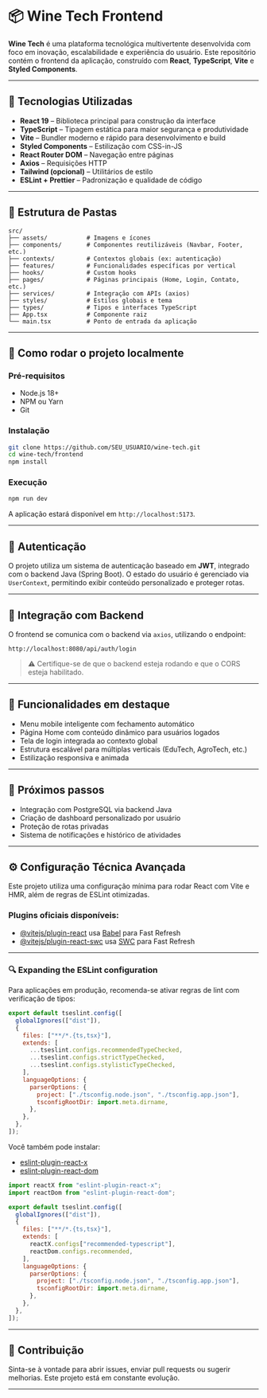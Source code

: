 # 📦 Wine Tech Frontend

**Wine Tech** é uma plataforma tecnológica multivertente desenvolvida com foco em inovação, escalabilidade e experiência do usuário. Este repositório contém o frontend da aplicação, construído com **React**, **TypeScript**, **Vite** e **Styled Components**.

---

## 🚀 Tecnologias Utilizadas

- **React 19** – Biblioteca principal para construção da interface
- **TypeScript** – Tipagem estática para maior segurança e produtividade
- **Vite** – Bundler moderno e rápido para desenvolvimento e build
- **Styled Components** – Estilização com CSS-in-JS
- **React Router DOM** – Navegação entre páginas
- **Axios** – Requisições HTTP
- **Tailwind (opcional)** – Utilitários de estilo
- **ESLint + Prettier** – Padronização e qualidade de código

---

## 📁 Estrutura de Pastas

```plaintext
src/
├── assets/           # Imagens e ícones
├── components/       # Componentes reutilizáveis (Navbar, Footer, etc.)
├── contexts/         # Contextos globais (ex: autenticação)
├── features/         # Funcionalidades específicas por vertical
├── hooks/            # Custom hooks
├── pages/            # Páginas principais (Home, Login, Contato, etc.)
├── services/         # Integração com APIs (axios)
├── styles/           # Estilos globais e tema
├── types/            # Tipos e interfaces TypeScript
├── App.tsx           # Componente raiz
└── main.tsx          # Ponto de entrada da aplicação
```

---

## 🧪 Como rodar o projeto localmente

### Pré-requisitos

- Node.js 18+
- NPM ou Yarn
- Git

### Instalação

```bash
git clone https://github.com/SEU_USUARIO/wine-tech.git
cd wine-tech/frontend
npm install
```

### Execução

```bash
npm run dev
```

A aplicação estará disponível em `http://localhost:5173`.

---

## 🔐 Autenticação

O projeto utiliza um sistema de autenticação baseado em **JWT**, integrado com o backend Java (Spring Boot). O estado do usuário é gerenciado via `UserContext`, permitindo exibir conteúdo personalizado e proteger rotas.

---

## 📡 Integração com Backend

O frontend se comunica com o backend via `axios`, utilizando o endpoint:

```
http://localhost:8080/api/auth/login
```

> ⚠️ Certifique-se de que o backend esteja rodando e que o CORS esteja habilitado.

---

## 🧠 Funcionalidades em destaque

- Menu mobile inteligente com fechamento automático
- Página Home com conteúdo dinâmico para usuários logados
- Tela de login integrada ao contexto global
- Estrutura escalável para múltiplas verticais (EduTech, AgroTech, etc.)
- Estilização responsiva e animada

---

## 📌 Próximos passos

- Integração com PostgreSQL via backend Java
- Criação de dashboard personalizado por usuário
- Proteção de rotas privadas
- Sistema de notificações e histórico de atividades

---

## ⚙️ Configuração Técnica Avançada

Este projeto utiliza uma configuração mínima para rodar React com Vite e HMR, além de regras de ESLint otimizadas.

### Plugins oficiais disponíveis:

- [@vitejs/plugin-react](https://github.com/vitejs/vite-plugin-react/blob/main/packages/plugin-react) usa [Babel](https://babeljs.io/) para Fast Refresh
- [@vitejs/plugin-react-swc](https://github.com/vitejs/vite-plugin-react/blob/main/packages/plugin-react-swc) usa [SWC](https://swc.rs/) para Fast Refresh

---

### 🔍 Expanding the ESLint configuration

Para aplicações em produção, recomenda-se ativar regras de lint com verificação de tipos:

```js
export default tseslint.config([
  globalIgnores(["dist"]),
  {
    files: ["**/*.{ts,tsx}"],
    extends: [
      ...tseslint.configs.recommendedTypeChecked,
      ...tseslint.configs.strictTypeChecked,
      ...tseslint.configs.stylisticTypeChecked,
    ],
    languageOptions: {
      parserOptions: {
        project: ["./tsconfig.node.json", "./tsconfig.app.json"],
        tsconfigRootDir: import.meta.dirname,
      },
    },
  },
]);
```

Você também pode instalar:

- [eslint-plugin-react-x](https://github.com/Rel1cx/eslint-react/tree/main/packages/plugins/eslint-plugin-react-x)
- [eslint-plugin-react-dom](https://github.com/Rel1cx/eslint-react/tree/main/packages/plugins/eslint-plugin-react-dom)

```js
import reactX from "eslint-plugin-react-x";
import reactDom from "eslint-plugin-react-dom";

export default tseslint.config([
  globalIgnores(["dist"]),
  {
    files: ["**/*.{ts,tsx}"],
    extends: [
      reactX.configs["recommended-typescript"],
      reactDom.configs.recommended,
    ],
    languageOptions: {
      parserOptions: {
        project: ["./tsconfig.node.json", "./tsconfig.app.json"],
        tsconfigRootDir: import.meta.dirname,
      },
    },
  },
]);
```

---

## 🤝 Contribuição

Sinta-se à vontade para abrir issues, enviar pull requests ou sugerir melhorias. Este projeto está em constante evolução.

---
